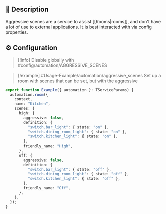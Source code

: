 ## 📝 Description

Aggressive scenes are a service to assist [[Rooms|rooms]], and don't have a lot of use to external applications. It is best interacted with via config properties.

## ⚙️ Configuration

> [!info] Disable globally with #config/automation/AGGRESSIVE_SCENES

> [!example] #Usage-Example/automation/aggressive_scenes
> Set up a room with scenes that can be set, but with the aggressive 

```typescript
export function Example({ automation }: TServiceParams) {
  automation.room({
    context,
    name: "Kitchen",
    scenes: {
      high: {
        aggressive: false,
        definition: {
          "switch.bar_light": { state: "on" },
          "switch.dining_room_light": { state: "on" },
          "switch.kitchen_light": { state: "on" },
        },
        friendly_name: "High",
      },
      off: {
        aggressive: false,
        definition: {
          "switch.bar_light": { state: "off" },
          "switch.dining_room_light": { state: "off" },
          "switch.kitchen_light": { state: "off" },
        },
        friendly_name: "Off",
      },
    },
  });
}
```
